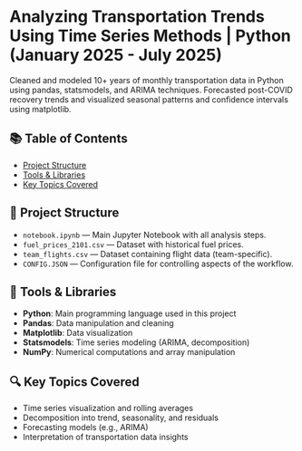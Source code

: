 # Analyzing Transportation Trends Using Time Series Methods | Python (January 2025 - July 2025)

Cleaned and modeled 10+ years of monthly transportation data in Python using pandas, statsmodels, and ARIMA techniques. Forecasted post-COVID recovery trends and visualized seasonal patterns and confidence intervals using matplotlib.

## 📚 Table of Contents
- [Project Structure](#-project-structure)
- [Tools & Libraries](#-tools--libraries)
- [Key Topics Covered](#-key-topics-covered)

## 📂 Project Structure

- `notebook.ipynb` — Main Jupyter Notebook with all analysis steps.
- `fuel_prices_2101.csv` — Dataset with historical fuel prices.
- `team_flights.csv` — Dataset containing flight data (team-specific).
- `CONFIG.JSON` — Configuration file for controlling aspects of the workflow.

## 🔧 Tools & Libraries

- **Python**: Main programming language used in this project
- **Pandas**: Data manipulation and cleaning
- **Matplotlib**: Data visualization
- **Statsmodels**: Time series modeling (ARIMA, decomposition)
- **NumPy**: Numerical computations and array manipulation

## 🔍 Key Topics Covered

- Time series visualization and rolling averages
- Decomposition into trend, seasonality, and residuals
- Forecasting models (e.g., ARIMA)
- Interpretation of transportation data insights
